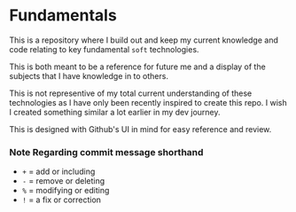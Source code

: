 # Fundamentals

This is a repository where I build out and keep my current knowledge and code relating to key fundamental `soft` technologies.

This is both meant to be a reference for future me and a display of the subjects that I have knowledge in to others.

This is not representive of my total current understanding of these technologies as I have only been recently inspired to create this repo. I wish I created something similar a lot earlier in my dev journey.

This is designed with Github's UI in mind for easy reference and review.

### Note Regarding commit message shorthand
- `+` = add or including
- `-` = remove or deleting
- `%` = modifying or editing
- `!` = a fix or correction